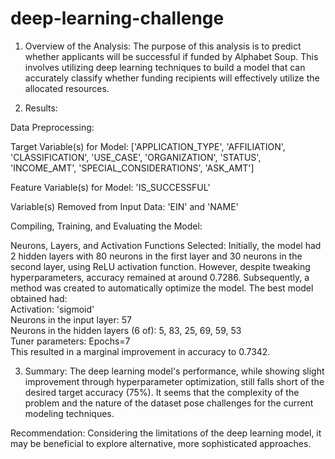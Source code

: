 # deep-learning-challenge

1. Overview of the Analysis:
The purpose of this analysis is to predict whether applicants will be successful if funded by Alphabet Soup. This involves utilizing deep learning techniques to build a model that can accurately classify whether funding recipients will effectively utilize the allocated resources.

2. Results:

Data Preprocessing:

Target Variable(s) for Model:
['APPLICATION_TYPE', 'AFFILIATION', 'CLASSIFICATION', 'USE_CASE', 'ORGANIZATION', 'STATUS', 'INCOME_AMT', 'SPECIAL_CONSIDERATIONS', 'ASK_AMT']

Feature Variable(s) for Model:
'IS_SUCCESSFUL'

Variable(s) Removed from Input Data:
'EIN' and 'NAME'

Compiling, Training, and Evaluating the Model:

Neurons, Layers, and Activation Functions Selected: Initially, the model had 2 hidden layers with 80 neurons in the first layer and 30 neurons in the second layer, using ReLU activation function. However, despite tweaking hyperparameters, accuracy remained at around 0.7286. Subsequently, a method was created to automatically optimize the model. The best model obtained had:  
Activation: 'sigmoid'  
Neurons in the input layer: 57  
Neurons in the hidden layers (6 of): 5, 83, 25, 69, 59, 53  
Tuner parameters: Epochs=7  
This resulted in a marginal improvement in accuracy to 0.7342.  

3. Summary:
The deep learning model's performance, while showing slight improvement through hyperparameter optimization, still falls short of the desired target accuracy (75%). It seems that the complexity of the problem and the nature of the dataset pose challenges for the current modeling techniques.

Recommendation:
Considering the limitations of the deep learning model, it may be beneficial to explore alternative, more sophisticated approaches. 

